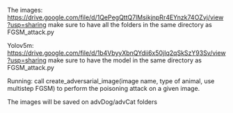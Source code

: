 The images:
https://drive.google.com/file/d/1QePegQttQ7lMsikjnpRr4EYnzk74OZvj/view?usp=sharing
make sure to have all the folders in the same directory as FGSM_attack.py



Yolov5m:
https://drive.google.com/file/d/1b4VbyyXbnQYdii6x50jIq2qSkSzY93Sv/view?usp=sharing
make sure to have the model in the same directory as FGSM_attack.py



Running:
call create_adversarial_image(image name, type of animal, use multistep FGSM) to perform the poisoning attack on a given 
image. 

The images will be saved on advDog/advCat folders



